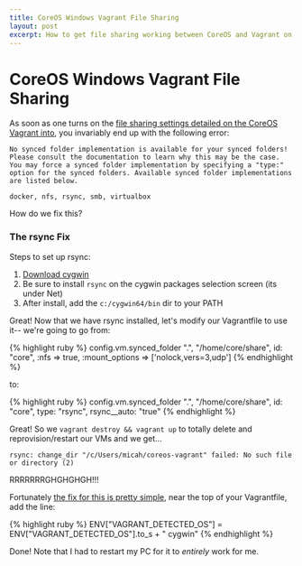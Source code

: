 ```yaml
---
title: CoreOS Windows Vagrant File Sharing
layout: post
excerpt: How to get file sharing working between CoreOS and Vagrant on Windows via rsync. 
---
```


# CoreOS Windows Vagrant File Sharing

As soon as one turns on the [file sharing settings detailed on the CoreOS Vagrant into](https://coreos.com/docs/running-coreos/platforms/vagrant/#shared-folder-setup), you invariably end up with the following error:

```
No synced folder implementation is available for your synced folders!
Please consult the documentation to learn why this may be the case.
You may force a synced folder implementation by specifying a "type:"
option for the synced folders. Available synced folder implementations
are listed below.

docker, nfs, rsync, smb, virtualbox
```

How do we fix this?

### The rsync Fix

Steps to set up rsync:

1. [Download cygwin](https://cygwin.com/install.html)
2. Be sure to install `rsync` on the cygwin packages selection screen (its under Net)
3. After install, add the `c:/cygwin64/bin` dir to your PATH

Great! Now that we have rsync installed, let's modify our Vagrantfile to use it-- we're going to go from:

{% highlight ruby %}
config.vm.synced_folder ".", "/home/core/share", id: "core", :nfs => true,  :mount_options   => ['nolock,vers=3,udp']
{% endhighlight %}

to:

{% highlight ruby %}
config.vm.synced_folder ".", "/home/core/share", id: "core", type: "rsync", rsync__auto: "true"
{% endhighlight %}

Great! So we `vagrant destroy && vagrant up` to totally delete and reprovision/restart our VMs and we get...

```
rsync: change_dir "/c/Users/micah/coreos-vagrant" failed: No such file or directory (2)
```

RRRRRRRGHGHGHGH!!!

Fortunately [the fix for this is pretty simple](https://github.com/mitchellh/vagrant/issues/3230#issuecomment-62588180), near the top of your Vagrantfile, add the line:

{% highlight ruby %}
ENV["VAGRANT_DETECTED_OS"] = ENV["VAGRANT_DETECTED_OS"].to_s + " cygwin"
{% endhighlight %}

Done! Note that I had to restart my PC for it to *entirely* work for me. 